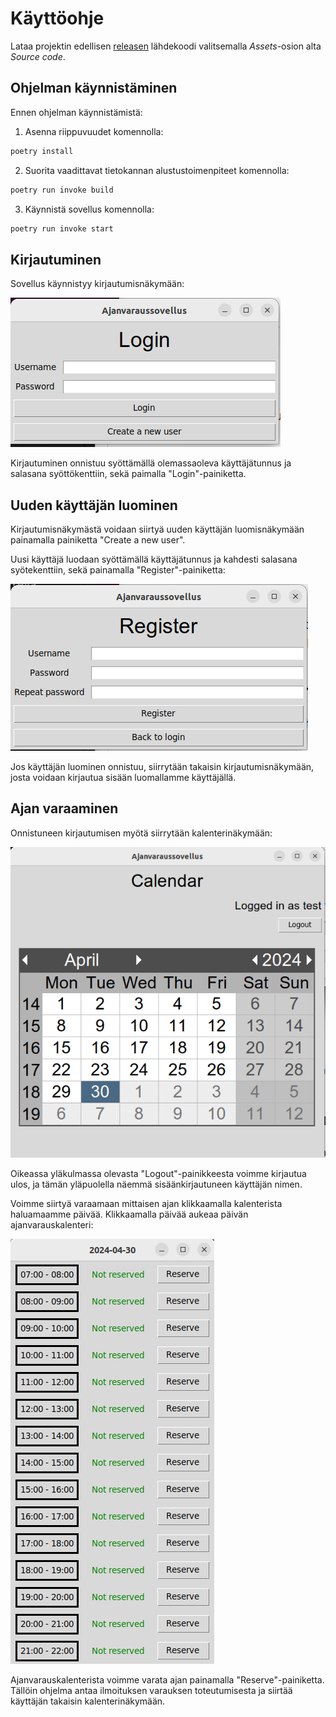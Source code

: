 # Käyttöohje

Lataa projektin edellisen [releasen](https://github.com/levomaaa/ot-harjoitustyo/releases) lähdekoodi valitsemalla _Assets_-osion alta _Source code_.

## Ohjelman käynnistäminen

Ennen ohjelman käynnistämistä:

1. Asenna riippuvuudet komennolla:

```bash
poetry install
```

2. Suorita vaadittavat tietokannan alustustoimenpiteet komennolla:

```bash
poetry run invoke build
```

3. Käynnistä sovellus komennolla:

```bash
poetry run invoke start
```

## Kirjautuminen

Sovellus käynnistyy kirjautumisnäkymään:

![](./kuvat/kirjautumisnakyma.png)

Kirjautuminen onnistuu syöttämällä olemassaoleva käyttäjätunnus ja salasana syöttökenttiin, sekä paimalla "Login"-painiketta.

## Uuden käyttäjän luominen

Kirjautumisnäkymästä voidaan siirtyä uuden käyttäjän luomisnäkymään painamalla painiketta "Create a new user".

Uusi käyttäjä luodaan syöttämällä käyttäjätunnus ja kahdesti salasana syötekenttiin, sekä painamalla "Register"-painiketta:

![](./kuvat/kayttajanluomisnakyma.png)

Jos käyttäjän luominen onnistuu, siirrytään takaisin kirjautumisnäkymään, josta voidaan kirjautua sisään luomallamme käyttäjällä.

## Ajan varaaminen

Onnistuneen kirjautumisen myötä siirrytään kalenterinäkymään:

![](./kuvat/kalenterinakyma.png)

Oikeassa yläkulmassa olevasta "Logout"-painikkeesta voimme kirjautua ulos, ja tämän yläpuolella näemmä sisäänkirjautuneen käyttäjän nimen.

Voimme siirtyä varaamaan mittaisen ajan klikkaamalla kalenterista haluamaamme päivää. Klikkaamalla päivää aukeaa päivän ajanvarauskalenteri:

![](./kuvat/ajanvarausnakyma.png)

Ajanvarauskalenterista voimme varata ajan painamalla "Reserve"-painiketta. Tällöin ohjelma antaa ilmoituksen varauksen toteutumisesta ja siirtää käyttäjän takaisin kalenterinäkymään. 